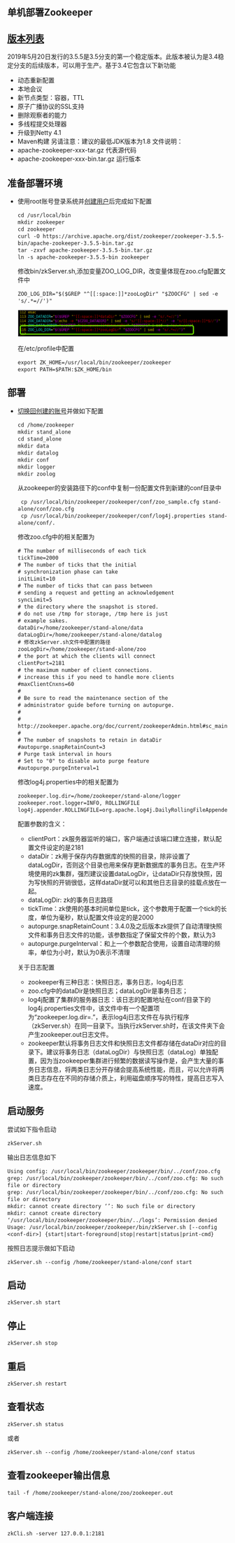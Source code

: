 ## 单机部署Zookeeper
## [版本列表](https://archive.apache.org/dist/zookeeper/)
2019年5月20日发行的3.5.5是3.5分支的第一个稳定版本。此版本被认为是3.4稳定分支的后续版本，可以用于生产。基于3.4它包含以下新功能
- 动态重新配置
- 本地会议
- 新节点类型：容器，TTL
- 原子广播协议的SSL支持
- 删除观察者的能力
- 多线程提交处理器
- 升级到Netty 4.1
- Maven构建
另请注意：建议的最低JDK版本为1.8
文件说明：
- apache-zookeeper-xxx-tar.gz 代表源代码
- apache-zookeeper-xxx-bin.tar.gz 运行版本

## 准备部署环境
- 使用root账号登录系统并[创建用户](../../linux/SUMMARY.md)后完成如下配置
  ```
  cd /usr/local/bin
  mkdir zookeeper
  cd zookeeper
  curl -O https://archive.apache.org/dist/zookeeper/zookeeper-3.5.5-bin/apache-zookeeper-3.5.5-bin.tar.gz
  tar -zxvf apache-zookeeper-3.5.5-bin.tar.gz
  ln -s apache-zookeeper-3.5.5-bin zookeeper
  ```
  修改bin/zkServer.sh,添加变量ZOO_LOG_DIR，改变量体现在zoo.cfg配置文件中
  ```
  ZOO_LOG_DIR="$($GREP "^[[:space:]]*zooLogDir" "$ZOOCFG" | sed -e 's/.*=//')"
  ```
  ![](images/zkServer-add.png)
  
  在/etc/profile中配置
  ```
  export ZK_HOME=/usr/local/bin/zookeeper/zookeeper
  export PATH=$PATH:$ZK_HOME/bin
  ```
## 部署
- [切换回创建的账号](../../linux/SUMMARY.md)并做如下配置
  ```
  cd /home/zookeeper
  mkdir stand_alone
  cd stand_alone
  mkdir data
  mkdir datalog
  mkdir conf
  mkdir logger
  mkdir zoolog
  ```
  从zookeeper的安装路径下的conf中复制一份配置文件到新建的conf目录中
  ```
   cp /usr/local/bin/zookeeper/zookeeper/conf/zoo_sample.cfg stand-alone/conf/zoo.cfg
   cp /usr/local/bin/zookeeper/zookeeper/conf/log4j.properties stand-alone/conf/.
  ```
  
  修改zoo.cfg中的相关配置为
  ```
  # The number of milliseconds of each tick
  tickTime=2000
  # The number of ticks that the initial 
  # synchronization phase can take
  initLimit=10
  # The number of ticks that can pass between 
  # sending a request and getting an acknowledgement
  syncLimit=5
  # the directory where the snapshot is stored.
  # do not use /tmp for storage, /tmp here is just 
  # example sakes.
  dataDir=/home/zookeeper/stand-alone/data
  dataLogDir=/home/zookeeper/stand-alone/datalog
  # 修改zkServer.sh文件中配置的路径
  zooLogDir=/home/zookeeper/stand-alone/zoo
  # the port at which the clients will connect
  clientPort=2181
  # the maximum number of client connections.
  # increase this if you need to handle more clients
  #maxClientCnxns=60
  #
  # Be sure to read the maintenance section of the 
  # administrator guide before turning on autopurge.
  #
  # http://zookeeper.apache.org/doc/current/zookeeperAdmin.html#sc_maintenance
  #
  # The number of snapshots to retain in dataDir
  #autopurge.snapRetainCount=3
  # Purge task interval in hours
  # Set to "0" to disable auto purge feature
  #autopurge.purgeInterval=1
  ```
  修改log4j.properties中的相关配置为
  ```
  zookeeper.log.dir=/home/zookeeper/stand-alone/logger
  zookeeper.root.logger=INFO, ROLLINGFILE
  log4j.appender.ROLLINGFILE=org.apache.log4j.DailyRollingFileAppender
  ```
  
  配置参数的含义：
  - clientPort：zk服务器监听的端口，客户端通过该端口建立连接，默认配置文件设定的是2181
  - dataDir：zk用于保存内存数据库的快照的目录，除非设置了dataLogDir，否则这个目录也用来保存更新数据库的事务日志。在生产环境使用的zk集群，强烈建议设置dataLogDir，让dataDir只存放快照，因为写快照的开销很低，这样dataDir就可以和其他日志目录的挂载点放在一起。
  - dataLogDir: zk的事务日志路径
  - tickTime：zk使用的基本时间单位是tick，这个参数用于配置一个tick的长度，单位为毫秒，默认配置文件设定的是2000
  - autopurge.snapRetainCount：3.4.0及之后版本zk提供了自动清理快照文件和事务日志文件的功能，该参数指定了保留文件的个数，默认为3
  - autopurge.purgeInterval：和上一个参数配合使用，设置自动清理的频率，单位为小时，默认为0表示不清理
  
  关于日志配置
  - zookeeper有三种日志：快照日志，事务日志，log4j日志
  - zoo.cfg中的dataDir是快照日志；dataLogDir是事务日志；
  - log4j配置了集群的服务器日志：该日志的配置地址在conf/目录下的log4j.properties文件中，该文件中有一个配置项为“zookeeper.log.dir=.”，表示log4j日志文件在与执行程序（zkServer.sh）在同一目录下。当执行zkServer.sh时，在该文件夹下会产生zookeeper.out日志文件。
  - zookeeper默认将事务日志文件和快照日志文件都存储在dataDir对应的目录下。建议将事务日志（dataLogDir）与快照日志（dataLog）单独配置，因为当zookeeper集群进行频繁的数据读写操作是，会产生大量的事务日志信息，将两类日志分开存储会提高系统性能，而且，可以允许将两类日志存在在不同的存储介质上，利用磁盘顺序写的特性，提高日志写入速度。
## 启动服务
尝试如下指令启动
```
zkServer.sh
```
输出日志信息如下
```
Using config: /usr/local/bin/zookeeper/zookeeper/bin/../conf/zoo.cfg
grep: /usr/local/bin/zookeeper/zookeeper/bin/../conf/zoo.cfg: No such file or directory
grep: /usr/local/bin/zookeeper/zookeeper/bin/../conf/zoo.cfg: No such file or directory
mkdir: cannot create directory ‘’: No such file or directory
mkdir: cannot create directory ‘/usr/local/bin/zookeeper/zookeeper/bin/../logs’: Permission denied
Usage: /usr/local/bin/zookeeper/zookeeper/bin/zkServer.sh [--config <conf-dir>] {start|start-foreground|stop|restart|status|print-cmd}
```
按照日志提示做如下启动
```
zkServer.sh --config /home/zookeeper/stand-alone/conf start
```
## 启动
```
zkServer.sh start
```
## 停止
```
zkServer.sh stop
```
## 重启
```
zkServer.sh restart
```
## 查看状态
```
zkServer.sh status
```
或者
```
zkServer.sh --config /home/zookeeper/stand-alone/conf status
```
##  查看zookeeper输出信息
```
tail -f /home/zookeeper/stand-alone/zoo/zookeeper.out
```
## 客户端连接
```
zkCli.sh -server 127.0.0.1:2181
```


